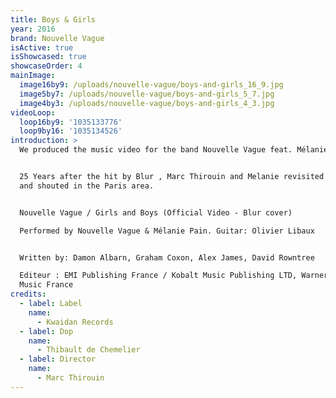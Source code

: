```yaml
---
title: Boys & Girls
year: 2016
brand: Nouvelle Vague
isActive: true
isShowcased: true
showcaseOrder: 4
mainImage:
  image16by9: /uploads/nouvelle-vague/boys-and-girls_16_9.jpg
  image5by7: /uploads/nouvelle-vague/boys-and-girls_5_7.jpg
  image4by3: /uploads/nouvelle-vague/boys-and-girls_4_3.jpg
videoLoop:
  loop16by9: '1035133776'
  loop9by16: '1035134526'
introduction: >
  We produced the music video for the band Nouvelle Vague feat. Mélanie Pain


  25 Years after the hit by Blur , Marc Thirouin and Melanie revisited this song
  and shouted in the Paris area. 


  Nouvelle Vague / Girls and Boys (Official Video - Blur cover) 

  Performed by Nouvelle Vague & Mélanie Pain. Guitar: Olivier Libaux 


  Written by: Damon Albarn, Graham Coxon, Alex James, David Rowntree  

  Editeur : EMI Publishing France / Kobalt Music Publishing LTD, Warner Chappell
  Music France 
credits:
  - label: Label
    name:
      - Kwaidan Records
  - label: Dop
    name:
      - Thibault de Chemelier
  - label: Director
    name:
      - Marc Thirouin
---
```


